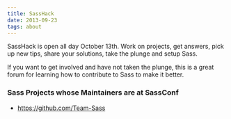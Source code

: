 ```yaml
---
title: SassHack
date: 2013-09-23
tags: about 
---
```


SassHack is open all day October 13th. Work on projects, get answers, pick up new tips, share your solutions, take the plunge and setup Sass. 

If you want to get involved and have not taken the plunge, this is a great forum for learning how to contribute to Sass to make it better.

### Sass Projects whose Maintainers are at SassConf

* https://github.com/Team-Sass
